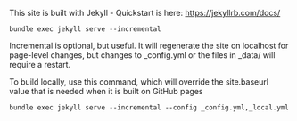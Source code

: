 This site is built with Jekyll - Quickstart is here: 
https://jekyllrb.com/docs/

```
bundle exec jekyll serve --incremental
```
Incremental is optional, but useful. It will regenerate the site on localhost for page-level changes, but changes to _config.yml or the files in _data/ will require a restart.


To build locally, use this command, which will override the site.baseurl value that is needed when it is built on GitHub pages

```
bundle exec jekyll serve --incremental --config _config.yml,_local.yml
```
